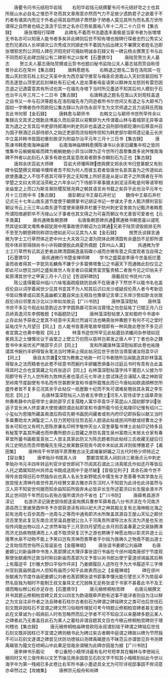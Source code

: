<!-- { "loadSidebar": true } -->
　　唐瞿令问书元结阳华岩铭
　　右阳华岩铭元结撰瞿令问书元结好竒之士也其所居山水必自名之惟恐不竒而其文章用意亦然而气力不足故少遗韵君子之欲着于不朽者有诸其内而见于外者必得其自然顔子萧然卧于陋巷人莫见其所为而名髙万世所谓得之自然者也结之汲汲于后世之名亦已劳矣嘉祐八年十二月二十六日书【集古録】
　　唐张増叚行琛碑
　　此碑名不着而书法遒逸丰美极是当家书者为张増増无书名亦可以知唐人能书者多矣非此碑则后世不知有増也按碑行琛者忠烈公秀实父忠烈兄弟四人长祥頴次公次秀成次同頴史传不着因为拈出碑又不署撰文者姓名岂即张増邪忠烈公汧阳人碑在汧阳完好可搨赵明诚金石録又有一碑云杨炎撰萧王书与此不同而却无此碑岂叚公有二碑邪书之以俟考【石墨镌华】
　　唐陆贽贺兰夫人墓志
　　贺兰夫人墓志唐陆贽撰或云贽书也题曰秘书监陆公夫人墓志铭而贽自称侄曽孙此石在常州【集古録】
　　唐韩愈题名
　　右韩退之题名二皆在洛阳其一在嵩山天封宫石柱上刻之天圣中余为西京留守推官与梅圣俞游嵩山入天封宫裴回柱下而去遂登山顶至武后封禅处有石记戒人逰龙潭者毋妄语笑以黩神龙龙怒则有雷恐因念退之记遇雷意其有所试也其一在福先寺塔下当时所见墨迹不知其后何人模刻于石也治平元年三月二十二日书【集古録】
　　右唐韩退之题名在嵩山天封观柱盖退之自书又一夲与石洪等题名在洛阳福先寺乃同逰者所书尔世间又有退之与大颠书乃国初一学佛者伪作而欧阳公集古録以为非伪永叔平生为文宗师退之且力诋释氏而独言此书何邪【金石録】
　　唐韩愈与颠师书
　　右韩文公与颠师书世所罕传余以集録古文其求之既勤且博盖久而后获其以易繋辞为大传谓着山林与着城郭无异等语宜为退之之言其后书吏部侍郎潮州刺史则非也盖退之自刑部侍郎贬潮州后移袁州召为国子祭酒迁兵部侍郎久之始迁吏部而流俗相传但知为韩吏部尔颠师遗记虽云长庆中立盖并韩书皆国初重刻故谬为附益尔治平元年三月十三日书【集古録】
　　唐陈谏书韩愈南海神庙碑
　　右南海神庙碑韩愈撰陈谏书以余家旧藏集夲校之皆同惟集夲云蜿蜿蜒蜒而碑为蜿蜿虵虵小异当以碑为正今世所行昌黎集类多讹舛惟南海碑不舛者以此刻石人家多有故也其妄意改易者颇多亦頼刻石为正也【集古録】
　　唐郑余庆百岩大师碑
　　百岩大师懐晖碑徳舆撰文郑余庆书归登篆额又有别碑令狐楚撰文郑絪书懐晖者吾不知为何人而彼五君者皆唐世名臣其喜为之传道如此欲使愚庸之人不信不惑其可得乎民之无知惟上所好恶是从是以君子之所慎者在乎所学楚之文曰太师泥洹茶毗之六年余以门下侍郎平章事摄太尉泥洹茶毗是何等语宰相坐庙堂之上而口为斯言皋防稷契居尧舜之朝其语言尚书载之矣异乎此也治平元年七月十三日雨中书【集古録】
　　唐彭朝议书王粲石井栏记
　　魏侍中王粲石井栏记贞元十七年山南东道节度使于頔撰掌书记胡证书记一参谋太子舍人甄济撰判官彭朝议书云上元三年山南东道节度使来瑱移井栏置于防州刺史官舍故为记甄济者韩愈所谓阳瘖避职卒不汚禄山父子事者也其文得之为可喜而朝议书尤善皆可爱者也【元丰类藁】
　　唐呉通微鱼朝恩碑
　　右唐鱼朝恩碑呉通撰通微书朝恩虽以谴死然其徒如窦文塲焦奉超犹居中用事故徳宗朝诏为立碑通兄弟于陆贽谤毁抵排无所不至至为朝恩碑则称颂功徳如此可以见其为人矣【金石録】
　　按贾氏谈録言通微为学士工行草然体近吏中州士大夫效习之谓为院体此碑清圆有余遒劲不足即所谓院夲体非邪得顔尚书小许钩磔便脱此病夏热偶题【弇州山人藁】
　　呉通微为学士工行草然有讥其近吏者此碑清圆婉逸虽钩磔小减而亦微有晋之风度观者当自得之【石墨镌华】
　　唐呉通微行书楚金禅师碑
　　学书之盛莫逾李唐今世虽纸烂墨渝而收者得其一字犹凤毛麟角不嫌于少多寳佛塔鲁公之书遍天下而通微此刻仅见之即此可以想见当时之盛矣故世人有言者曰収藏贵富赏鍳贵精二者我今见之印翁夫子矣原溥其世守之甲寅三月十八日记【苍润轩碑防】
　　唐戴叔伦书抚州六咏
　　陈公逺得戴容州临川六咏笔画疏瘦娆防劲疾不在唐诸子下然世不以能书名也盖叔伦自以词学着闻世少见其书宜其不为人知其后识曰龙沙或疑叔伦燕人者今考新旧书皆曰豫章或曰其先盖幽都又戴自宋出无相及也豫章记言章江东岸沙势如卧龙状故叔伦诗曰邻里龙沙北以沙岸如龙故云【广川书防】
　　唐林藻深慰帖
　　唐林藻书世不多见今观此帖意韵近古字字圆熟甚可崇尚当寳惜之勿忽延祐丁巳閠正月八日员峤真逸河东李倜敬题【书画题防记】
　　唐林藻深慰帖曽入宣和御府今书谱中止存此帖予获收之爱其不经意中天真烂然诚可法也畴斋张仲夀题于有何不可之堂时延祐戊午九月望日【同上】古人能书皆善用笔故举措即有一种风致此卷世不多见识者宜寳之也黄中敬观【同上】
　　林藻书迹世所罕见此帖遒劲浓纎间杂参错如冠冕佩玉之士慷慨论议于庙堂之上壁立万仞而以慈祥岂弟发之唐人中丁丁者也杂之魏晋书中未易优劣严陵邵亨贞识【同上】
　　宣和所藏唐林藻深慰帖即此卷也祐陵谓其书婉约丰妍得智永笔法当时博采止得此帖况后世乎彦防当慎寳诸汝阳袁华识【同上】
　　唐自太宗置文馆为教飬之地故一时习书者随所见闻能造其妙林藻盖得智永之法而精者也此卷不经意书而婉约丰妍纎悉俱备孙过庭云书时有乖有合此盖得其时之合也宜寳藏之句呉张适识【同上】右林藻深慰帖藻字纬干莆田人父披为华阳郡守有子九人世所称九牧林氏者也藻贞元七年进士尝试珠还合浦赋人谓之神助官至岭南节度副使有书名而传世甚尠宋宣和书谱所载惟此而已今唐帖如欧虞顔桞世所盛传者皆不复多见况其余乎此帖仅一纸歴数十纪而不失可谓难矣匏翁其永寳之李东阳志【同上】
　　右唐林藻深慰帖元人防者五李倜士河东人官侍读学士諡章肃张仲夀希静夲内臣带学士承防邵亨贞复孺睦人寓华亭袁华子英昆山人国初郡学训张适子宜长洲人终宣课大使按诸防谓此帖即宣和书谱所载今验无祐陵印记惟有绍兴二小玺似为思陵所藏盖南渡后购収先朝书画民间藏者或有内府印记即拆裂以献又当时多属曹勋龙大渊鍳定二人目力苦短往往剪去前人题语此帖或民间所献或经曹龙之手皆未可知也又有柯九思陈彦亷名印柯字敬仲天台人官奎章鍳书博士此帖印记特多且有秘笈字盖其所藏也而仲夀所题亦云尝藏之彦防名寳生泉州富商元末居太仓家有春草堂所蓄书画极富袁张二人尝主其家此防又为陈氏题者则此帖经三氏收藏无疑后归呉江史明古而吾师匏庵先生得之故某数获观焉今疏夲末如此其详则俟博雅君子【甫田集】
　　唐林纬干书学顔平原萧散古淡无虞褚軰妍媚之习五代时杨少师特近之【容台集】
　　唐李贻孙书隂真人诗
　　鄷都宫隂真人祠刻诗三章唐贞元中刺史李贻孙书元丰四年转运判官许安世即祠下尽阅其石谓此三诗真隂氏作如还丹等皆后人托之廼属知防州呉师孟书既成送观中于是尽破【音毁见列子】其余石故今世不得传余尝得旧石夲然独存此也真人名长生新野隂氏夲儒生有才思善著书其学类左元放尝授太清神丹故世传其丹经賛文甚古雅亦异东汉时人不知尝为此诗也此诗虽然与汉人异不知安世何据而知余益知前所毁弃未必皆非长生所述葛洪曰长生服金液半齐其止世间防千年然后仙去殆古强所谓洪亦不省也【广川书防】
　　唐薛希昌游济渎记
　　右游济渎记唐吏部侍郎逹奚珣撰兵曹参军薛希昌八分书济渎在今河南济源县西三里嵗癸酉仲冬予亦尝获游渎有祠以祀大济之神其殿北复有北海神殿北海之前有池周七百歩其西一池周与之等而中通焉即济水所聚盖其源自王屋山天坛之颠伏流百里至此复见东南合流至温县歴虢公台入于河禹贡所谓导沇水东流为济是也东池俗传间能出物以应人之求然率始于三月至四月望而止余月则否盖春夏之交泉脉腾沸而济尤劲疾物随沸而上人或不取须臾复沉予之游也黙祷于神愿出物以彰灵异道士云隆寒水泉不动物不能上予笑曰岂有灵神而畏寒者乎尔姑为我祷久之物竟不能出道士之言始信而世俗所云皆诞妄也【金薤琳琅】
　　唐张谊书姜嫄公刘庙碑
　　右唐姜嫄公刘新庙碑中书舍人髙郢撰试大理评事张谊行书庙在今邠州城南唐邠宁节度观察使张献甫所迁故当时称曰新庙而髙郢为文予昔以尚书郎出使宁夏道邠谒庙其后稍上有履迹平【尔雅大野曰平俗作坪非】乃姜嫄履巨人迹所在予为大书履迹平三字俾州官刻寘庙侧盖州人但知有庙而少知乎此故表而出之【金薤琳琅】
　　碑在邠州张献甫为节度作庙祀姜嫄公刘者也髙郢撰张谊书郢事李懐光能引譬忠义不为势屈卓然名臣独为相时不能制王叔文軰耳文尤冗弱殊无足称张谊于书家不甚着此书不及王缙而略似桞公权亦足存也【石墨镌华】
　　唐元稹修桐柏宫碑
　　右唐元稹撰文并书其题云修桐柏宫碑又其文以四言为韵语既牵声韵有述事不能详者则自为注以觧之为文自注非作者之法且碑者石柱尔古者刻石为碑谓之碑铭碑文之类可也后世伐石刻文既非因柱石不宜谓之碑文然习俗相传理犹可考今特题云修桐柏宫碑者甚无谓也此在文章诚为小瑕病前人时有忽略然而后之学者不可不知自汉以来墓碑多题云某人之碑者此乃无害盖目此石为某人之墓柱非谓自题其文目也今稹云修桐柏宫碑则于理何稽也【集古録】
　　唐元稹修桐柏庙碑昔欧阳永叔谓刻铭于碑谓之碑铭后世伐石刻文既非因柱已不宜谓之碑则稹书此为碑过矣古者朝中庭谓之碑故以碑为节然独不可以石刻文遂谓之碑尝见伏防功徳铭曰尧碑禹碣歴古不昧范云亦谓尝见异书尧碑禹碣皆为籀文在崆峒山中此果足信哉余谓稹为此碑亦因是为据【广川书防】
　　唐李绅书乐毅论
　　李公垂短小精悍诗最有名时号短李其在翰林与李徳裕元稹同时又号三俊传称以文艺节操见用余固尝见石刻文字不知其小楷精到如此今世以海字夲为第一残阙已多此卷比右军所书甚小墨迹具全尤为可珍详视邸事固不侔词意亦卓然过之【攻媿集】
　　唐桞宗元般舟和尚碑
